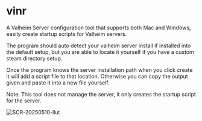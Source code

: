 # vinr
A Valheim Server configuration tool that supports both Mac and Windows, easily create startup scripts for Valheim servers.


The program should auto detect your valheim server install if installed into the default setup, but you are able to locate it yourself if you have a custom steam directory setup. 

Once the program knows the server installation path when you click create it will add a script file to that location. Otherwise you can copy the output given and paste it into a new file yourself.


Note: This tool does not manage the server, it only creates the startup script for the server.

![SCR-20250510-llut](https://github.com/user-attachments/assets/6420a48b-efc7-4037-8ac3-9b994a47640e)
